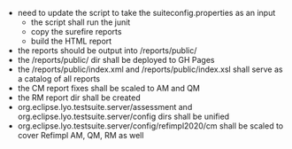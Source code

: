 - need to update the script to take the suiteconfig.properties as an input
    - the script shall run the junit
    - copy the surefire reports
    - build the HTML report
- the reports should be output into /reports/public/
- the /reports/public/ dir shall be deployed to GH Pages
- the /reports/public/index.xml and /reports/public/index.xsl shall serve as a catalog of all reports
- the CM report fixes shall be scaled to AM and QM
- the RM report dir shall be created
- org.eclipse.lyo.testsuite.server/assessment and org.eclipse.lyo.testsuite.server/config dirs shall be unified
- org.eclipse.lyo.testsuite.server/config/refimpl2020/cm shall be scaled to cover Refimpl AM, QM, RM as well
